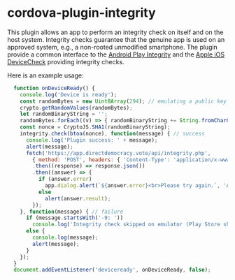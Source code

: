 # cordova-plugin-integrity

This plugin allows an app to perform an integrity check on itself and on the host system.
Integrity checks guarantee that the genuine app is used on an approved system, e.g., a non-rooted unmodified smartphone.
The plugin provide a common interface to the [Android Play Integrity](https://developer.android.com/google/play/integrity) and the [Apple iOS DeviceCheck](https://developer.apple.com/documentation/devicecheck) providing integrity checks.

Here is an example usage:

```js
  function onDeviceReady() {
    console.log('Device is ready');
    const randomBytes = new Uint8Array(294); // emulating a public key
    crypto.getRandomValues(randomBytes);
    let randomBinaryString = '';
    randomBytes.forEach((v) => { randomBinaryString += String.fromCharCode(v); });
    const nonce = CryptoJS.SHA1(randomBinaryString);
    integrity.check(btoa(nonce), function(message) { // success
      console.log('Plugin success: ' + message);
      alert(message);
      fetch('https://app.directdemocracy.vote/api/integrity.php',
        { method: 'POST', headers: { 'Content-Type': 'application/x-www-form-urlencoded' }, body: 'token=' + message })
        .then((response) => response.json())
        .then((answer) => {
          if (answer.error)
            app.dialog.alert(`${answer.error}<br>Please try again.`, 'App API Error');
          else
            alert(answer.result);
        });
    }, function(message) { // failure
      if (message.startsWith('-9: '))
        console.log('Integrity check skipped on emulator (Play Store should be updated)');
      else {
        console.log(message);
        alert(message);
      }
    });
  }
  document.addEventListener('deviceready', onDeviceReady, false);
```
